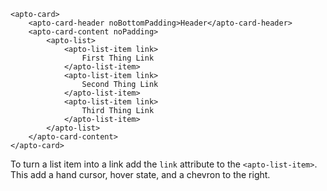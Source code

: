```
<apto-card>
    <apto-card-header noBottomPadding>Header</apto-card-header>
    <apto-card-content noPadding>
        <apto-list>
            <apto-list-item link>
                First Thing Link
            </apto-list-item>
            <apto-list-item link>
                Second Thing Link
            </apto-list-item>
            <apto-list-item link>
                Third Thing Link
            </apto-list-item>
        </apto-list>
    </apto-card-content>
</apto-card>
```

To turn a list item into a link add the `link` attribute to the `<apto-list-item>`. This add a hand cursor, hover state, and a chevron to the right.